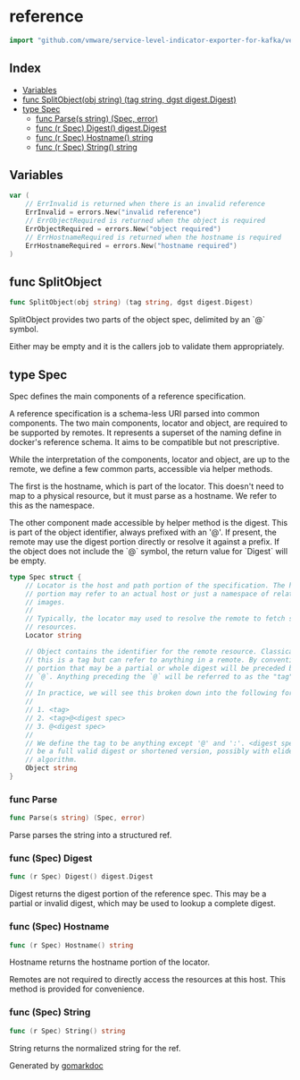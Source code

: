 <!-- Code generated by gomarkdoc. DO NOT EDIT -->

# reference

```go
import "github.com/vmware/service-level-indicator-exporter-for-kafka/vendor/github.com/containerd/containerd/reference"
```

## Index

- [Variables](<#variables>)
- [func SplitObject(obj string) (tag string, dgst digest.Digest)](<#func-splitobject>)
- [type Spec](<#type-spec>)
  - [func Parse(s string) (Spec, error)](<#func-parse>)
  - [func (r Spec) Digest() digest.Digest](<#func-spec-digest>)
  - [func (r Spec) Hostname() string](<#func-spec-hostname>)
  - [func (r Spec) String() string](<#func-spec-string>)


## Variables

```go
var (
    // ErrInvalid is returned when there is an invalid reference
    ErrInvalid = errors.New("invalid reference")
    // ErrObjectRequired is returned when the object is required
    ErrObjectRequired = errors.New("object required")
    // ErrHostnameRequired is returned when the hostname is required
    ErrHostnameRequired = errors.New("hostname required")
)
```

## func SplitObject

```go
func SplitObject(obj string) (tag string, dgst digest.Digest)
```

SplitObject provides two parts of the object spec, delimited by an \`@\` symbol.

Either may be empty and it is the callers job to validate them appropriately.

## type Spec

Spec defines the main components of a reference specification.

A reference specification is a schema\-less URI parsed into common components. The two main components, locator and object, are required to be supported by remotes. It represents a superset of the naming define in docker's reference schema. It aims to be compatible but not prescriptive.

While the interpretation of the components, locator and object, are up to the remote, we define a few common parts, accessible via helper methods.

The first is the hostname, which is part of the locator. This doesn't need to map to a physical resource, but it must parse as a hostname. We refer to this as the namespace.

The other component made accessible by helper method is the digest. This is part of the object identifier, always prefixed with an '@'. If present, the remote may use the digest portion directly or resolve it against a prefix. If the object does not include the \`@\` symbol, the return value for \`Digest\` will be empty.

```go
type Spec struct {
    // Locator is the host and path portion of the specification. The host
    // portion may refer to an actual host or just a namespace of related
    // images.
    //
    // Typically, the locator may used to resolve the remote to fetch specific
    // resources.
    Locator string

    // Object contains the identifier for the remote resource. Classically,
    // this is a tag but can refer to anything in a remote. By convention, any
    // portion that may be a partial or whole digest will be preceded by an
    // `@`. Anything preceding the `@` will be referred to as the "tag".
    //
    // In practice, we will see this broken down into the following formats:
    //
    // 1. <tag>
    // 2. <tag>@<digest spec>
    // 3. @<digest spec>
    //
    // We define the tag to be anything except '@' and ':'. <digest spec> may
    // be a full valid digest or shortened version, possibly with elided
    // algorithm.
    Object string
}
```

### func Parse

```go
func Parse(s string) (Spec, error)
```

Parse parses the string into a structured ref.

### func \(Spec\) Digest

```go
func (r Spec) Digest() digest.Digest
```

Digest returns the digest portion of the reference spec. This may be a partial or invalid digest, which may be used to lookup a complete digest.

### func \(Spec\) Hostname

```go
func (r Spec) Hostname() string
```

Hostname returns the hostname portion of the locator.

Remotes are not required to directly access the resources at this host. This method is provided for convenience.

### func \(Spec\) String

```go
func (r Spec) String() string
```

String returns the normalized string for the ref.



Generated by [gomarkdoc](<https://github.com/princjef/gomarkdoc>)
